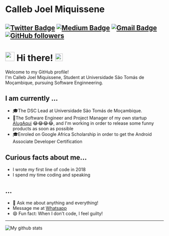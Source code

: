 # Calleb Joel Miquissene 
[![Twitter Badge](https://img.shields.io/badge/-@callebdev-1ca0f1?style=flat-square&labelColor=1ca0f1&logo=twitter&logoColor=white&link=https://twitter.com/callebdev)](https://twitter.com/callebdev) [![Medium Badge](https://img.shields.io/badge/-@callebdev-03a57a?style=flat-square&labelColor=000000&logo=Medium&link=https://medium.com/@sakshamtaneja/)](https://medium.com/@callebdev/)
[![Gmail Badge](https://img.shields.io/badge/-callebmiquissene@gmail.com-c14438?style=flat-square&logo=Gmail&logoColor=white&link=mailto:callebmiquissene@gmail.com)](mailto:callebmiquissene@gmail.com)
[![GitHub followers](https://img.shields.io/github/followers/callebdev?label=Follow&style=social)](https://github.com/callebdev/?tab=follow)
---

# <img src="https://github.com/TheDudeThatCode/TheDudeThatCode/blob/master/Assets/Hi.gif" width="29px"> Hi there!&nbsp;<img src="https://github.com/TheDudeThatCode/TheDudeThatCode/blob/master/Assets/Earth.gif" width="24px">
Welcome to my GitHub profile!<br>
I'm Calleb Joel Miquissene, Student at Universidade São Tomás de Moçambique, pursuing Software Enginneering.

## I am currently ...
- 🎓The DSC Lead at Universidade São Tomás de Moçambique.
- 🎨The Software Engineer and Project Manager of my own startup [AlugAqui](https://github.com/AlugAqui) 😂😂😂😂, and I'm working in order to release some funny products as soon as possible
- 🎓Enroled on Google Africa Scholarship in order to get the Android Associate Developer Certification

## Curious facts about me...
- I wrote my first line of code in 2018
- I spend my time coding and speaking

## ...

- 💬 Ask me about anything and everything! 
-  Message me at [Whatsapp](https://wa.me/258842572431)
- 😄 Fun fact: When I don't code, I feel guilty! 
---
![My github stats](https://github-readme-stats.vercel.app/api?username=callebdev&show_icons=true)
